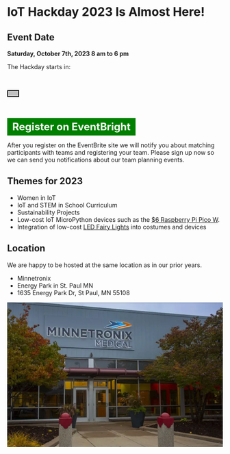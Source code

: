 # IoT Hackday 2023 Is Almost Here!

<script>
// Set the date we're counting down to
var countDownDate = new Date("Oct 07, 2023 8:00:00").getTime();

// Update the count down every 1 second
var x = setInterval(function() {

  // Get today's date and time
  var now = new Date().getTime();

  // Find the distance between now and the count down date
  var distance = countDownDate - now;

  // Time calculations for days, hours, minutes and seconds
  var days = Math.floor(distance / (1000 * 60 * 60 * 24));
  var hours = Math.floor((distance % (1000 * 60 * 60 * 24)) / (1000 * 60 * 60));
  var minutes = Math.floor((distance % (1000 * 60 * 60)) / (1000 * 60));
  var seconds = Math.floor((distance % (1000 * 60)) / 1000);

  // Display the result in the element with id="demo"
  document.getElementById("countdown-timer").innerHTML = days + " days " + hours + " hours "
  + minutes + " minutes and " + seconds + " seconds ";

  // If the count down is finished, write some text
  if (distance < 0) {
    clearInterval(x);
    document.getElementById("countdown-timer").innerHTML = "EXPIRED";
  }
}, 1000);
</script>

<style type="text/css">
.register-button:link, register-button:visited {
  background-color: green;
  color: white !important;
  font-size: 18pt;
  font-weight: bold;
  padding: 6px 12px;
  text-align: center;
  text-decoration: none;
  display: inline-block;
}

#countdown-timer {
    border: solid black 2px;
    font-size: 24pt;
    font-weight: bold;
    background-color: silver;
    color: black;
    padding: 6px 12px;
    text-align: center;
    display: inline-block;
}

</style>
## Event Date

<b>Saturday, October 7th, 2023 8 am to 6 pm</b>

The Hackday starts in: <p id="countdown-timer"></p>

<a href="https://www.eventbrite.com/e/code-savvy-iot-hackday-tickets-692503896797" class="register-button" style="color:white">Register on EventBright</a>

After you register on the EventBrite site we will notify you about matching participants with teams and registering your team.  Please sign up now so we can send you notifications about our team planning events.

## Themes for 2023

* Women in IoT
* IoT and STEM in School Curriculum
* Sustainability Projects
* Low-cost IoT MicroPython devices such as the [$6 Raspberry Pi Pico W](https://www.raspberrypi.com/news/raspberry-pi-pico-w-your-6-iot-platform/).
* Integration of low-cost [LED Fairy Lights](https://www.amazon.com/ALOVECO-Changing-Christmas-Halloween-Decorative/dp/B08TBF3DJJ) into costumes and devices

## Location

We are happy to be hosted at the same location as in our prior years.

* Minnetronix
* Energy Park in St. Paul MN
* 1635 Energy Park Dr, St Paul, MN 55108

![](img/minnetronix.png)

